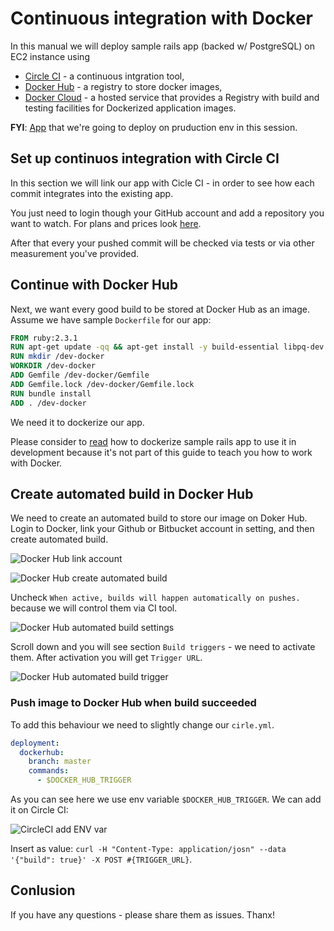 # Continuous integration with Docker

In this manual we will deploy sample rails app (backed w/ PostgreSQL) on EC2 instance using
- [Circle CI](https://circleci.com/) - a continuous intgration tool,
- [Docker Hub](https://hub.docker.com/) - a registry to store docker images,
- [Docker Cloud](https://cloud.docker.com/) - a hosted service that provides a Registry with build and testing facilities for Dockerized application images.

**FYI**: [App](https://github.com/nastia-shaternik/dev-docker) that we're going to deploy on pruduction env in this session.

## Set up continuos integration with Circle CI

In this section we will link our app with Cicle CI - in order to see how
each commit integrates into the existing app.

You just need to login though your GitHub account and add a repository
you want to watch.
For plans and prices look [here](https://circleci.com/pricing/).

After that every your pushed commit will be checked via tests or via
other measurement you've provided.

## Continue with Docker Hub

Next, we want every good build to be stored at Docker Hub as an image.
Assume we have sample `Dockerfile` for our app:

```Dockerfile
FROM ruby:2.3.1
RUN apt-get update -qq && apt-get install -y build-essential libpq-dev nodejs
RUN mkdir /dev-docker
WORKDIR /dev-docker
ADD Gemfile /dev-docker/Gemfile
ADD Gemfile.lock /dev-docker/Gemfile.lock
RUN bundle install
ADD . /dev-docker
```

We need it to dockerize our app.

Please consider to [read](https://docs.docker.com/compose/rails/) how to dockerize sample rails app to use it in development because it's
not part of this guide to teach you how to work with Docker.

## Create automated build in Docker Hub

We need to create an automated build to store our image on Doker Hub.
Login to Docker, link your Github or Bitbucket account in setting, and
then create automated build.

![Docker Hub link account](https://raw.githubusercontent.com/nastia-shaternik/docker-manual/master/images/docker-hub-link-gh-account.png)

![Docker Hub create automated build](https://raw.githubusercontent.com/nastia-shaternik/docker-manual/master/images/docker-hub-create-automated-build.png)

Uncheck `When active, builds will happen automatically on pushes.`
because we will control them via CI tool.

![Docker Hub automated build settings](https://raw.githubusercontent.com/nastia-shaternik/docker-manual/master/images/docker-hub-automated-build-settings.png)

Scroll down and you will see section `Build triggers` - we need to
activate them. After activation you will get `Trigger URL`.

![Docker Hub automated build trigger](https://raw.githubusercontent.com/nastia-shaternik/docker-manual/master/images/docker-hub-activate-trigger.png)


### Push image to Docker Hub when build succeeded

To add this behaviour we need to slightly change our `cirle.yml`.

```yaml
deployment:
  dockerhub:
    branch: master
    commands:
      - $DOCKER_HUB_TRIGGER
```

As you can see here we use env variable `$DOCKER_HUB_TRIGGER`. We can
add it on Circle CI:

![CircleCI add ENV var](https://raw.githubusercontent.com/nastia-shaternik/docker-manual/master/images/circle-ci-add-env-var.png)

Insert as value: `curl -H "Content-Type: application/josn" --data
'{"build": true}' -X POST #{TRIGGER_URL}`.

## Conlusion

If you have any questions - please share them as issues.
Thanx!
